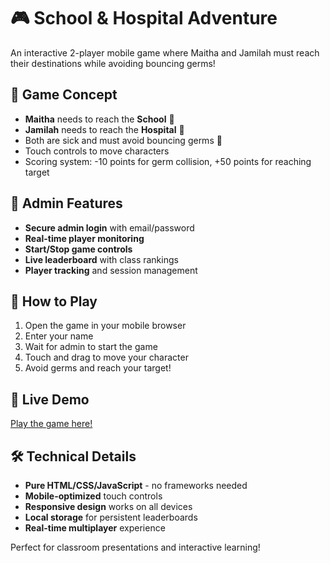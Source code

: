 # 🎮 School & Hospital Adventure

An interactive 2-player mobile game where Maitha and Jamilah must reach their destinations while avoiding bouncing germs!

## 🎯 Game Concept
- **Maitha** needs to reach the **School** 🏫
- **Jamilah** needs to reach the **Hospital** 🏥
- Both are sick and must avoid bouncing germs 🦠
- Touch controls to move characters
- Scoring system: -10 points for germ collision, +50 points for reaching target

## 👑 Admin Features
- **Secure admin login** with email/password
- **Real-time player monitoring** 
- **Start/Stop game controls**
- **Live leaderboard** with class rankings
- **Player tracking** and session management

## 📱 How to Play
1. Open the game in your mobile browser
2. Enter your name
3. Wait for admin to start the game
4. Touch and drag to move your character
5. Avoid germs and reach your target!

## 🚀 Live Demo
[Play the game here!](https://your-username.github.io/school-hospital-game)

## 🛠️ Technical Details
- **Pure HTML/CSS/JavaScript** - no frameworks needed
- **Mobile-optimized** touch controls
- **Responsive design** works on all devices
- **Local storage** for persistent leaderboards
- **Real-time multiplayer** experience

Perfect for classroom presentations and interactive learning!
